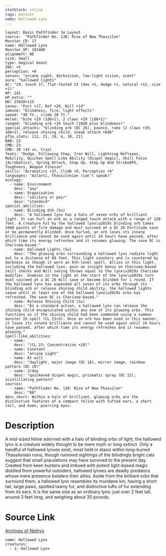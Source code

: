```yaml
---
statblock: inline
tags: monster
name: Hallowed Lynx
---
```

```statblock
layout: Basic Pathfinder 1e Layout
source:  "Pathfinder No. 138: Rise of New Thassilon"
Monster_CR: 17
name: Hallowed Lynx
Monster_XP: 102400
alignment: NE
size: Small
type: magical beast
INI: +5
perception: +0
senses: "arcane sight, darkvision, low-light vision, scent"
aura: "hallowed lights"
AC: "29, touch 17, flat-footed 23 (dex +5, dodge +1, natural +12, size +1)"
HP: 241
HP_extra: ""
HD: 23d10+115
saves: "Fort +17, Ref +20, Will +14"
immune: "blindness, fire, light effects"
speed: "40 ft., climb 20 ft."
melee: "bite +29 (1d6+1), 2 claws +29 (1d6+1)"
ranged: "blinding orb +24 touch (10d8 plus blindness)"
special_attacks: "blinding orb (DC 26), pounce, rake (2 claws +29, 1d6+1), release shining child, sneak attack +6d6"
pf1e_stats: [12, 21, 19, 4, 10, 21]
BAB: 23
CMB: 23
CMD: 39 (43 vs. trip)
feats: "Dodge, Following Step, Iron Will, Lightning Reflexes, Mobility, Quicken Spell-Like Ability (dispel magic), Skill Focus (Acrobatics), Spring Attack, Step Up, Step Up And StrikeAPG, Toughness, Weapon Finesse"
skills: "Acrobatics +37, Climb +9, Perception +0"
languages: "Azlanti, Thassilonian (can’t speak)"
ecology:
  - name: Environment
    desc: "any"
  - name: Organisation
    desc: "solitary or pair"
    desc: "standard"
special_abilities:
  - name: Blinding Orb (Su)
    desc: "A hallowed lynx has a halo of seven orbs of brilliant light. It can hurl an orb as a ranged touch attack with a range of 120 feet. A creature hit by the hallowed lynx\u2019s blinding orb takes 10d8 points of fire damage and must succeed at a DC 26 Fortitude save or be permanently blinded. Once hurled, an orb loses its innate brilliance and cannot be used again until 24 hours have passed, after which time its energy refreshes and it resumes glowing. The save DC is Charisma-based."
  - name: Hallowed Lights (Su)
    desc: "The glowing orbs surrounding a hallowed lynx radiate light out to a distance of 60 feet. This light counters and is countered by darkness as though it were an 8th-level spell. Allies in this light, including the hallowed lynx, gain an insight bonus on Charisma-based skill checks and Will saving throws equal to the lynx\u2019s Charisma modifier. Enemies in the light at the start of the lynx\u2019s turn must succeed at a DC 26 Will save or become blinded for 1 round. If the hallowed lynx has expended all seven of its orbs through its blinding orb or release shining child ability, the hallowed lights cease until at least one of the hallowed lynx\u2019s orbs has refreshed. The save DC is Charisma-based."
  - name: Release Shining Child (Su)
    desc: "As a standard action, a hallowed lynx can release the shining child encapsulated within any one of its glowing orbs. This functions as if the shining child had been summoned using a summon monster IX spell (CL 23rd). Once an orb has been used in this manner, it loses its innate brilliance and cannot be used again until 24 hours have passed, after which time its energy refreshes and it resumes glowing."
spell-like_abilities:
  - name:
    desc: "(CL 23; Concentration +28)"
  - name: Constant
    desc: "arcane sight"
  - name: At will
    desc: "daylight, major image (DC 18), mirror image, rainbow pattern (DC 19)"
  - name: 3/day
    desc: "quickened dispel magic, prismatic spray (DC 22), scintillating pattern"
sources:
  - name: "Pathfinder No. 138: Rise of New Thassilon"
    desc: "88"
desc_short: Within a halo of brilliant, glowing orbs are the distinctive features of a compact feline with tufted ears, a short tail, and keen, piercing eyes.
```
# Description
A mid-sized feline adorned with a halo of blinding orbs of light, the hallowed lynx is a creature widely thought to be mere myth or long extinct. Only a handful of hallowed lynxes exist, most held in stasis within long-buried Thassilonian ruins, though rumored sightings of the blindingly bright cats suggest that small populations may have survived to the present day. Created from keen hunters and imbued with potent light-based magic distilled from powerful outsiders, hallowed lynxes are deadly predators whose mere presence bolsters their allies. Aside from the brilliant orbs that surround them, a hallowed lynx resembles its mundane kin, having a short tail, large paws, spotted tawny fur, and distinctive tufts of fur extending from its ears. It is the same size as an ordinary lynx: just over 2 feet tall, around 3 feet long, and weighing about 35 pounds.
# Source Link
[Archives of Nethys](https://aonprd.com/MonsterDisplay.aspx?ItemName=Hallowed%20Lynx)
```encounter-table
name: Hallowed Lynx
creatures:
  - 1: Hallowed Lynx
```
